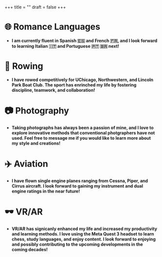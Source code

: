 +++
title = ""
draft = false
+++

# 🌐  Romance Languages

- **I am currently fluent in Spanish 🇪🇸 and French 🇫🇷, and I look forward to learning Italian 🇮🇹 and Portuguese 🇵🇹 🇧🇷 next!**


# 🚣 Rowing

- **I have rowed competitively for UChicago, Northwestern, and Lincoln Park Boat Club. The sport has enrinched my life by fostering discipline, teamwork, and collaboration!**

# 📷 Photography

- **Taking photographs has always been a passion of mine, and I love to explore innovative methods that conventional photgraphers have not used. Feel free to message me if you would like to learn more about my style and creations!**

# ✈️ Aviation

- **I have flown single engine planes ranging from Cessna, Piper, and Cirrus aircraft. I look forward to gaining my instrument and dual engine ratings in the near future!** 

# 🕶️ VR/AR

- **VR/AR has signicanly enhanced my life and increased my productivity and learning methods. I love using the Meta Quest 3 headset to learn chess, study languages, and enjoy content. I look forward to enjoying and possibly contributing to the upcoming developments in the coming decades!**






